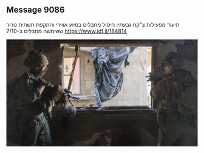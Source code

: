 ## Message 9086

תיעוד מפעילות צ"קח גבעתי:
חיסול מחבלים בסיוע אווירי והתקפת תשתית טרור ששימשה מחבלים ב-7/10
https://www.idf.il/184814

![Photo](9086/9086_photo.jpg)
